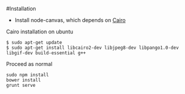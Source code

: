 #Installation

- Install node-canvas, which depends on [Cairo](https://github.com/Automattic/node-canvas/wiki/_pages)

Cairo installation on ubuntu

````
$ sudo apt-get update 
$ sudo apt-get install libcairo2-dev libjpeg8-dev libpango1.0-dev libgif-dev build-essential g++
````

Proceed as normal

````
sudo npm install
bower install
grunt serve
````